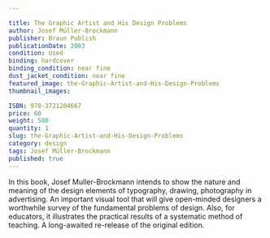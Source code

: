 ```yaml
---

title: The Graphic Artist and His Design Problems
author: Josef Müller-Brockmann 
publisher: Braun Publish
publicationDate: 2003
condition: Used
binding: hardcover
binding_condition: near fine
dust_jacket_condition: near fine
featured_image: the-Graphic-Artist-and-His-Design-Problems
thumbnail_images:

ISBN: 978-3721204667
price: 60
weight: 500
quantity: 1
slug: the-Graphic-Artist-and-His-Design-Problems
category: design
tags: Josef Müller-Brockmann 
published: true
---
```



In this book, Josef Muller-Brockmann intends to show the nature and meaning of the design elements of typography, drawing, photography in advertising. An important visual tool that will give open-minded designers a worthwhile survey of the fundamental problems of design. Also, for educators, it illustrates the practical results of a systematic method of teaching. A long-awaited re-release of the original edition.